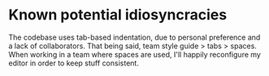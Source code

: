 # Known potential idiosyncracies

The codebase uses tab-based indentation, due to personal preference and a lack of collaborators. That being said, team style guide > tabs > spaces. When working in a team where spaces are used, I'll happily reconfigure my editor in order to keep stuff consistent.

